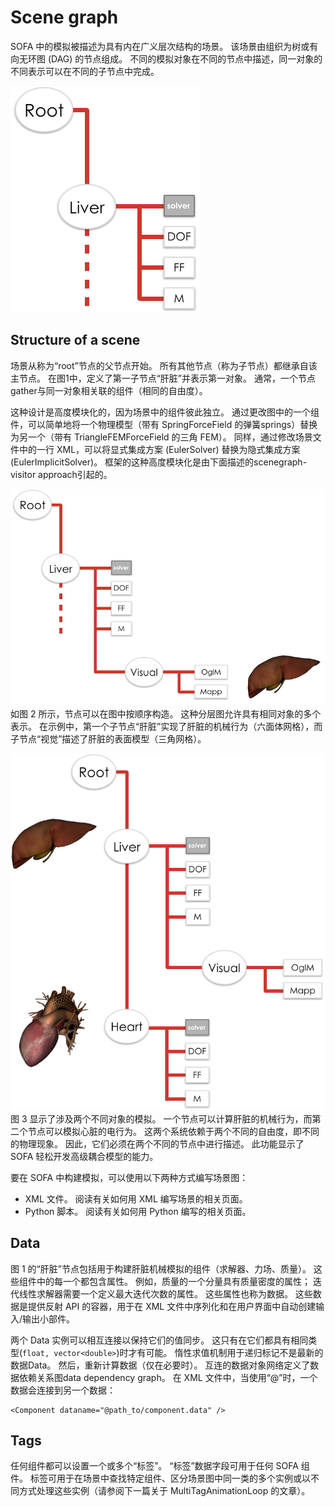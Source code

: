 # Scene graph
SOFA 中的模拟被描述为具有内在广义层次结构的场景。 该场景由组织为树或有向无环图 (DAG) 的节点组成。 不同的模拟对象在不同的节点中描述，同一对象的不同表示可以在不同的子节点中完成。

![image](./images/Images-tuto.001.jpg)

## Structure of a scene
场景从称为“root”节点的父节点开始。 所有其他节点（称为子节点）都继承自该主节点。 在图1中，定义了第一子节点“肝脏”并表示第一对象。 通常，一个节点gather与同一对象相关联的组件（相同的自由度）。

这种设计是高度模块化的，因为场景中的组件彼此独立。 通过更改图中的一个组件，可以简单地将一个物理模型（带有 SpringForceField 的弹簧springs）替换为另一个（带有 TriangleFEMForceField 的三角 FEM）。 同样，通过修改场景文件中的一行 XML，可以将显式集成方案 (EulerSolver) 替换为隐式集成方案 (EulerImplicitSolver)。 框架的这种高度模块化是由下面描述的scenegraph-visitor approach引起的。

![image](./images/Images-tuto.002.jpg)
如图 2 所示，节点可以在图中按顺序构造。 这种分层图允许具有相同对象的多个表示。 在示例中，第一个子节点“肝脏”实现了肝脏的机械行为（六面体网格），而子节点“视觉”描述了肝脏的表面模型（三角网格）。

![image](./images/Images-tuto.003.jpg)
图 3 显示了涉及两个不同对象的模拟。 一个节点可以计算肝脏的机械行为，而第二个节点可以模拟心脏的电行为。 这两个系统依赖于两个不同的自由度，即不同的物理现象。 因此，它们必须在两个不同的节点中进行描述。 此功能显示了 SOFA 轻松开发高级耦合模型的能力。

要在 SOFA 中构建模拟，可以使用以下两种方式编写场景图：
 - XML 文件。 阅读有关如何用 XML 编写场景的相关页面。
 - Python 脚本。 阅读有关如何用 Python 编写的相关页面。
 
 ## Data
 图 1 的“肝脏”节点包括用于构建肝脏机械模拟的组件（求解器、力场、质量）。 这些组件中的每一个都包含属性。 例如，质量的一个分量具有质量密度的属性； 迭代线性求解器需要一个定义最大迭代次数的属性。 这些属性也称为数据。 这些数据是提供反射 API 的容器，用于在 XML 文件中序列化和在用户界面中自动创建输入/输出小部件。

两个 Data 实例可以相互连接以保持它们的值同步。 这只有在它们都具有相同类型(``float, vector<double>``)时才有可能。
惰性求值机制用于递归标记不是最新的数据Data。 然后，重新计算数据（仅在必要时）。 互连的数据对象网络定义了数据依赖关系图data dependency graph。 在 XML 文件中，当使用“@”时，一个数据会连接到另一个数据：
````
<Component dataname="@path_to/component.data" />
````

## Tags
任何组件都可以设置一个或多个“标签”。 “标签”数据字段可用于任何 SOFA 组件。 标签可用于在场景中查找特定组件、区分场景图中同一类的多个实例或以不同方式处理这些实例（请参阅下一篇关于 MultiTagAnimationLoop 的文章）。

